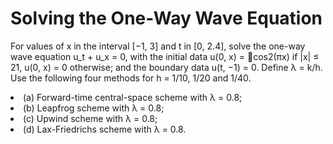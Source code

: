 #  Solving the One-Way Wave Equation
<p>For values of x in the interval [−1, 3] and t in [0, 2.4], solve the one-way wave equation  u_t + u_x = 0, with the initial data u(0, x) = 􏰀cos2(πx) if |x| ≤ 21, u(0, x) = 0 otherwise; and the boundary data u(t, −1) = 0.
Define λ = k/h. Use the following four methods for h = 1/10, 1/20 and 1/40.
<li>(a) Forward-time central-space scheme with λ = 0.8; </li>
<li>(b) Leapfrog scheme with λ = 0.8; </li>
<li>(c) Upwind scheme with λ = 0.8;</li>
<li>(d) Lax-Friedrichs scheme with λ = 0.8.</li>
 </p>
